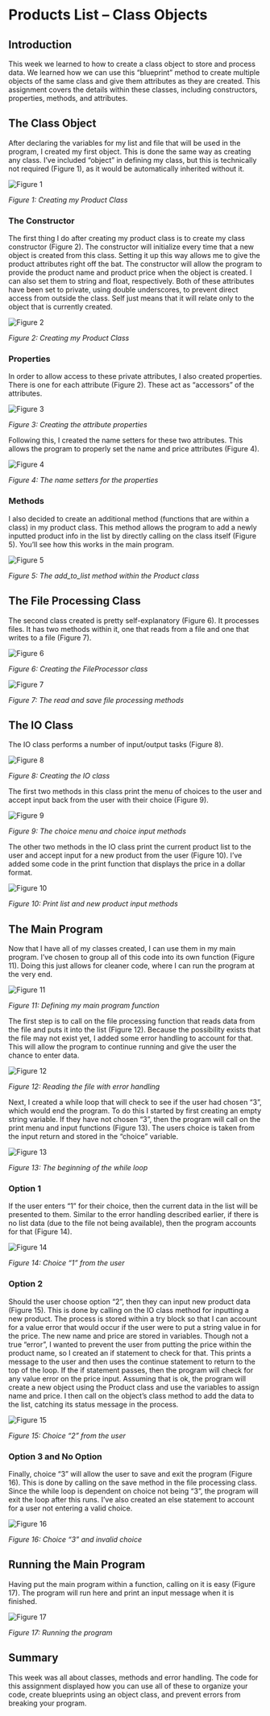 # Products List – Class Objects

## Introduction
This week we learned to how to create a class object to store and process data.  We learned how we can use this “blueprint” method to create multiple objects of the same class and give them attributes as they are created.  This assignment covers the details within these classes, including constructors, properties, methods, and attributes.

## The Class Object
After declaring the variables for my list and file that will be used in the program, I created my first object. This is done the same way as creating any class. I’ve included “object” in defining my class, but this is technically not required (Figure 1), as it would be automatically inherited without it.

![Figure 1](Figure%201.png "Figure 1")

*Figure 1: Creating my Product Class*

### The Constructor
The first thing I do after creating my product class is to create my class constructor (Figure 2). The constructor will initialize every time that a new object is created from this class. Setting it up this way allows me to give the product attributes right off the bat. The constructor will allow the program to provide the product name and product price when the object is created. I can also set them to string and float, respectively. Both of these attributes have been set to private, using double underscores, to prevent direct access from outside the class. Self just means that it will relate only to the object that is currently created.

![Figure 2](Figure%202.png "Figure 2")

*Figure 2: Creating my Product Class*

### Properties
In order to allow access to these private attributes, I also created properties. There is one for each attribute (Figure 2). These act as “accessors” of the attributes.

![Figure 3](3.png "Figure 3")

*Figure 3: Creating the attribute properties*

Following this, I created the name setters for these two attributes. This allows the program to properly set the name and price attributes (Figure 4).

![Figure 4](4.png "Figure 4")

*Figure 4: The name setters for the properties*

### Methods
I also decided to create an additional method (functions that are within a class) in my product class. This method allows the program to add a newly inputted product info in the list by directly calling on the class itself (Figure 5). You’ll see how this works in the main program.

![Figure 5](5.png "Figure 5")

*Figure 5: The add_to_list method within the Product class*

## The File Processing Class
The second class created is pretty self-explanatory (Figure 6). It processes files. It has two methods within it, one that reads from a file and one that writes to a file (Figure 7).

![Figure 6](6.png "Figure 6")

*Figure 6: Creating the FileProcessor class*

![Figure 7](7.png "Figure 7")

*Figure 7: The read and save file processing methods*

## The IO Class
The IO class performs a number of input/output tasks (Figure 8).

![Figure 8](8.png "Figure 8")

*Figure 8: Creating the IO class*

The first two methods in this class print the menu of choices to the user and accept input back from the user with their choice (Figure 9).

![Figure 9](9.png "Figure 9")

*Figure 9: The choice menu and choice input methods*

The other two methods in the IO class print the current product list to the user and accept input for a new product from the user (Figure 10). I’ve added some code in the print function that displays the price in a dollar format.

![Figure 10](10.png "Figure 10")

*Figure 10: Print list and new product input methods*

## The Main Program
Now that I have all of my classes created, I can use them in my main program. I’ve chosen to group all of this code into its own function (Figure 11). Doing this just allows for cleaner code, where I can run the program at the very end.

![Figure 11](10.png "Figure 11")

*Figure 11: Defining my main program function*

The first step is to call on the file processing function that reads data from the file and puts it into the list (Figure 12). Because the possibility exists that the file may not exist yet, I added some error handling to account for that. This will allow the program to continue running and give the user the chance to enter data.

![Figure 12](12.png "Figure 12")

*Figure 12: Reading the file with error handling*

Next, I created a while loop that will check to see if the user had chosen “3”, which would end the program. To do this I started by first creating an empty string variable. If they have not chosen “3”, then the program will call on the print menu and input functions (Figure 13).  The users choice is taken from the input return and stored in the “choice” variable.

![Figure 13](13.png "Figure 13")

*Figure 13: The beginning of the while loop*

### Option 1
If the user enters “1” for their choice, then the current data in the list will be presented to them. Similar to the error handling described earlier, if there is no list data (due to the file not being available), then the program accounts for that (Figure 14).

![Figure 14](14.png "Figure 14")

*Figure 14: Choice “1” from the user*

### Option 2
Should the user choose option “2”, then they can input new product data (Figure 15). This is done by calling on the IO class method for inputting a new product. The process is stored within a try block so that I can account for a value error that would occur if the user were to put a string value in for the price.  The new name and price are stored in variables. 
Though not a true “error”, I wanted to prevent the user from putting the price within the product name, so I created an if statement to check for that. This prints a message to the user and then uses the continue statement to return to the top of the loop.
If the if statement passes, then the program will check for any value error on the price input. Assuming that is ok, the program will create a new object using the Product class and use the variables to assign name and price. I then call on the object’s class method to add the data to the list, catching its status message in the process.

![Figure 15](15.png "Figure 15")

*Figure 15: Choice “2” from the user*

### Option 3 and No Option
Finally, choice “3” will allow the user to save and exit the program (Figure 16). This is done by calling on the save method in the file processing class. Since the while loop is dependent on choice not being “3”, the program will exit the loop after this runs. 
I’ve also created an else statement to account for a user not entering a valid choice.

![Figure 16](16.png "Figure 16")

*Figure 16: Choice “3” and invalid choice*

## Running the Main Program
Having put the main program within a function, calling on it is easy (Figure 17). The program will run here and print an input message when it is finished.

![Figure 17](17.png "Figure 17")

*Figure 17: Running the program*

## Summary
This week was all about classes, methods and error handling. The code for this assignment displayed how you can use all of these to organize your code, create blueprints using an object class, and prevent errors from breaking your program.
